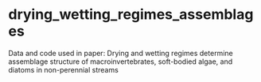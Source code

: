 # drying_wetting_regimes_assemblages
Data and code used in paper: Drying and wetting regimes determine assemblage structure of macroinvertebrates, soft-bodied algae, and diatoms in non-perennial streams 
